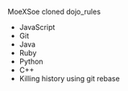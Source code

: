 MoeXSoe cloned dojo_rules
* JavaScript
* Git
* Java
* Ruby
* Python
* C++
* Killing history using git rebase
